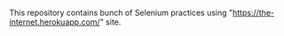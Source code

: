 This repository contains bunch of Selenium practices using "https://the-internet.herokuapp.com/" site.
